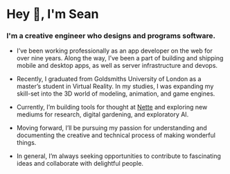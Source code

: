 # Hey 👋, I'm Sean

### I'm a creative engineer who designs and programs software.

* I’ve been working professionally as an app developer on the web for over nine years. Along the way, I’ve been a part of building and shipping mobile and desktop apps, as well as server infrastructure and devops.

* Recently, I graduated from Goldsmiths University of London as a master’s student in Virtual Reality. In my studies, I was expanding my skill-set into the 3D world of modeling, animation, and game engines.

* Currently, I’m building tools for thought at [Nette](https://nette.io) and exploring new mediums for research, digital gardening, and exploratory AI.

* Moving forward, I’ll be pursuing my passion for understanding and documenting the creative and technical process of making wonderful things.

* In general, I’m always seeking opportunities to contribute to fascinating ideas and collaborate with delightful people.
